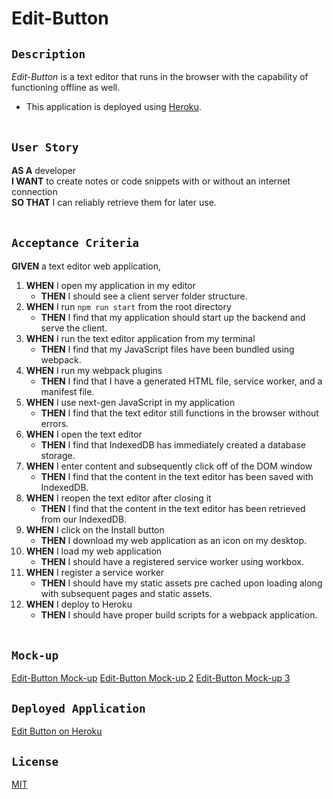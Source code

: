 # Edit-Button

## `Description`
_Edit-Button_ is a text editor that runs in the browser with the capability of functioning offline as well. </br>
* This application is deployed using [Heroku](https://www.heroku.com/).
</br></br>

## `User Story`
**AS A** developer </br>
**I WANT** to create notes or code snippets with or without an internet connection </br>
**SO THAT** I can reliably retrieve them for later use.
</br></br>

## `Acceptance Criteria`
**GIVEN** a text editor web application, </br>

1. **WHEN** I open my application in my editor
    - **THEN** I should see a client server folder structure.
2. **WHEN** I run `npm run start` from the root directory
    - **THEN** I find that my application should start up the backend and serve the client.
3. **WHEN** I run the text editor application from my terminal
    - **THEN** I find that my JavaScript files have been bundled using webpack.
4. **WHEN** I run my webpack plugins
    - **THEN** I find that I have a generated HTML file, service worker, and a manifest file.
5. **WHEN** I use next-gen JavaScript in my application
    - **THEN** I find that the text editor still functions in the browser without errors.
6. **WHEN** I open the text editor
    - **THEN** I find that IndexedDB has immediately created a database storage.
7. **WHEN** I enter content and subsequently click off of the DOM window
    - **THEN** I find that the content in the text editor has been saved with IndexedDB.
8. **WHEN** I reopen the text editor after closing it
    - **THEN** I find that the content in the text editor has been retrieved from our IndexedDB.
9. **WHEN** I click on the Install button
    - **THEN** I download my web application as an icon on my desktop.
10. **WHEN** I load my web application
    - **THEN** I should have a registered service worker using workbox.
11. **WHEN** I register a service worker
    - **THEN** I should have my static assets pre cached upon loading along with subsequent pages and static assets.
12. **WHEN** I deploy to Heroku
    - **THEN** I should have proper build scripts for a webpack application.
</br></br>

## `Mock-up`
[Edit-Button Mock-up](client/src/images/editbutton1.png)
[Edit-Button Mock-up 2](client/src/images/editbutton2.png)
[Edit-Button Mock-up 3](client/src/images/editbutton3.png)

## `Deployed Application`
[Edit Button on Heroku](https://edit-button.herokuapp.com/)

## `License`
[MIT](https://github.com/MrBrandtCox/Edit-Button/blob/main/LICENSE)



